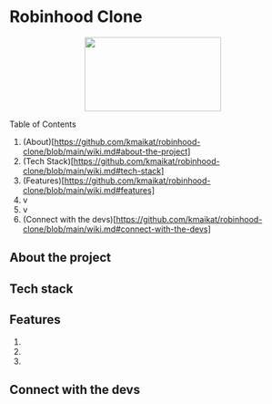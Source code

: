 # Robinhood Clone 
<div align='center'>
 <image src="https://cdn.dribbble.com/users/1525393/screenshots/15425386/media/c11dce4f67e9d6620dbd6f047932c493.gif" width="240" height="130" >
</div>
 
 Table of Contents
 1. (About)[https://github.com/kmaikat/robinhood-clone/blob/main/wiki.md#about-the-project]
 2. (Tech Stack)[https://github.com/kmaikat/robinhood-clone/blob/main/wiki.md#tech-stack]
 3. (Features)[https://github.com/kmaikat/robinhood-clone/blob/main/wiki.md#features]
  1. v
  2. v
 4. (Connect with the devs)[https://github.com/kmaikat/robinhood-clone/blob/main/wiki.md#connect-with-the-devs]



## About the project
 
## Tech stack

## Features
1.
2.
3.

## Connect with the devs



